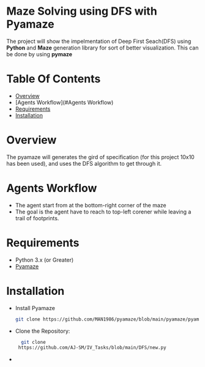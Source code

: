 # Maze Solving using DFS with Pyamaze

The project will show the impelmentation of Deep First Seach(DFS) using **Python** and **Maze** generation library for sort of better visualization.
This can be done by using **pymaze** 


# Table Of Contents
- [Overview](#Overview)
-  [Agents Workflow](#Agents Workflow)
-  [Requirements](#Requirements)
-  [Installation](#Installation)


# Overview
The pyamaze will generates the gird of specification (for this project 10x10 has been used), and uses the DFS algorithm to get through it.

# Agents Workflow
- The agent start from at the bottom-right corner of the maze
- The goal is the agent have to reach to top-left corener while leaving a trail of footprints.

# Requirements
- Python 3.x (or Greater)
- [Pyamaze](https://github.com/MAN1986/pyamaze/blob/main/pyamaze/pyamaze.py)

# Installation 
- Install Pyamaze
  ``` bash
  git clone https://github.com/MAN1986/pyamaze/blob/main/pyamaze/pyamaze.py 
-  Clone the Repository:
   ``` bash  
     git clone
    https://github.com/AJ-SM/IV_Tasks/blob/main/DFS/new.py

-  









